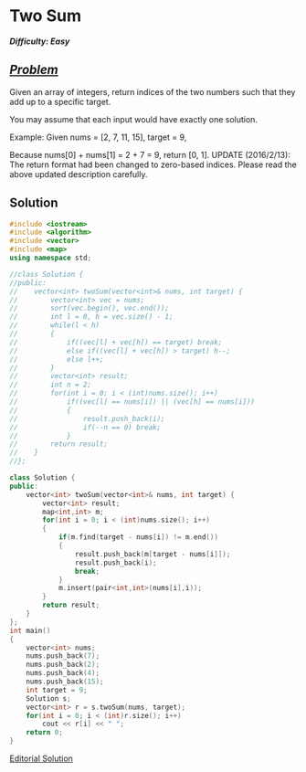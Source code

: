 # Two Sum

_**Difficulty: Easy**_

## _[Problem](https://leetcode.com/problems/two-sum/)_

Given an array of integers, return indices of the two numbers such that they add up to a specific target.

You may assume that each input would have exactly one solution.

Example:
Given nums = [2, 7, 11, 15], target = 9,

Because nums[0] + nums[1] = 2 + 7 = 9,
return [0, 1].
UPDATE (2016/2/13):
The return format had been changed to zero-based indices. Please read the above updated description carefully.

## Solution

```c++
#include <iostream>
#include <algorithm>
#include <vector>
#include <map>
using namespace std;

//class Solution {
//public:
//    vector<int> twoSum(vector<int>& nums, int target) {
//        vector<int> vec = nums;
//        sort(vec.begin(), vec.end());
//        int l = 0, h = vec.size() - 1;
//        while(l < h)
//        {
//            if((vec[l] + vec[h]) == target) break;
//            else if((vec[l] + vec[h]) > target) h--;
//            else l++;
//        }
//        vector<int> result;
//        int n = 2;
//        for(int i = 0; i < (int)nums.size(); i++)
//            if((vec[l] == nums[i]) || (vec[h] == nums[i]))
//            {
//                result.push_back(i);
//                if(--n == 0) break;
//            }
//        return result;
//    }
//};

class Solution {
public:
    vector<int> twoSum(vector<int>& nums, int target) {
        vector<int> result;
        map<int,int> m;
        for(int i = 0; i < (int)nums.size(); i++)
        {
            if(m.find(target - nums[i]) != m.end())
            {
                result.push_back(m[target - nums[i]]);
                result.push_back(i);
                break;
            }
            m.insert(pair<int,int>(nums[i],i));
        }
        return result;
    }
};
int main()
{
    vector<int> nums;
    nums.push_back(7);
    nums.push_back(2);
    nums.push_back(4);
    nums.push_back(15);
    int target = 9;
    Solution s;
    vector<int> r = s.twoSum(nums, target);
    for(int i = 0; i < (int)r.size(); i++)
        cout << r[i] << " ";
    return 0;
}
```
[Editorial Solution](https://leetcode.com/articles/two-sum/)
